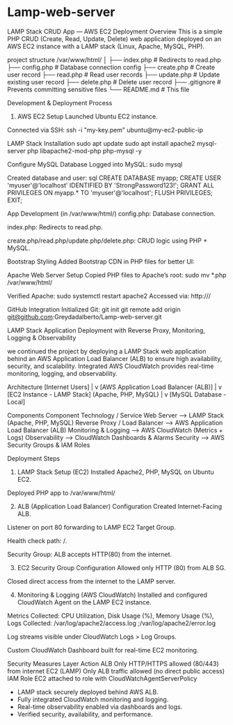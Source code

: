 # Lamp-web-server
LAMP Stack CRUD App — AWS EC2 Deployment
Overview
This is a simple PHP CRUD (Create, Read, Update, Delete) web application deployed on an AWS EC2 instance with a LAMP stack (Linux, Apache, MySQL, PHP).

project structure
/var/www/html/
│
├── index.php         # Redirects to read.php
├── config.php        # Database connection config
├── create.php        # Create user record
├── read.php          # Read user records
├── update.php        # Update existing user record
├── delete.php        # Delete user record
├── .gitignore        # Prevents committing sensitive files
└── README.md         # This file

Development & Deployment Process
1. AWS EC2 Setup
Launched Ubuntu EC2 instance.

Connected via SSH:
ssh -i "my-key.pem" ubuntu@my-ec2-public-ip

LAMP Stack Installation
sudo apt update
sudo apt install apache2 mysql-server php libapache2-mod-php php-mysql -y

Configure MySQL Database
Logged into MySQL:
sudo mysql

Created database and user:
sql
CREATE DATABASE myapp;
CREATE USER 'myuser'@'localhost' IDENTIFIED BY 'StrongPassword123!';
GRANT ALL PRIVILEGES ON myapp.* TO 'myuser'@'localhost';
FLUSH PRIVILEGES;
EXIT;

App Development (in /var/www/html/)
config.php: Database connection.

index.php: Redirects to read.php.

create.php/read.php/update.php/delete.php: CRUD logic using PHP + MySQL.

Bootstrap Styling 
Added Bootstrap CDN in PHP files for better UI:
<link href="https://cdn.jsdelivr.net/npm/bootstrap@5.3.0/dist/css/bootstrap.min.css" rel="stylesheet">


Apache Web Server Setup
Copied PHP files to Apache’s root:
sudo mv *.php /var/www/html/

Verified Apache:
sudo systemctl restart apache2
Accessed via:
http://<EC2-Public-IP>/


GitHub Integration
Initialized Git:
git init
git remote add origin git@github.com:Greydadalberto/Lamp-web-server.git

LAMP Stack Application Deployment with Reverse Proxy, Monitoring, Logging & Observability

we continued the project by deploying a LAMP Stack web application behind an AWS Application Load Balancer (ALB) to ensure high availability, security, and scalability. Integrated AWS CloudWatch provides real-time monitoring, logging, and observability.


Architecture
                [Internet Users]
                       |
                       v
           [AWS Application Load Balancer (ALB)]
                       |
                       v
               [EC2 Instance - LAMP Stack]
               (Apache, PHP, MySQL)
                       |
                       v
               [MySQL Database - Local]


Components 
Component	Technology / Service
Web Server	--> LAMP Stack (Apache, PHP, MySQL)
Reverse Proxy / Load Balancer	--> AWS Application Load Balancer (ALB)
Monitoring & Logging -->	AWS CloudWatch (Metrics + Logs)
Observability	--> CloudWatch Dashboards & Alarms
Security -->	AWS Security Groups & IAM Roles


Deployment Steps
1. LAMP Stack Setup (EC2)
Installed Apache2, PHP, MySQL on Ubuntu EC2.

Deployed PHP app to /var/www/html/

2. ALB (Application Load Balancer) Configuration
Created Internet-Facing ALB.

Listener on port 80 forwarding to LAMP EC2 Target Group.

Health check path: /.

Security Group: ALB accepts HTTP(80) from the internet.

3. EC2 Security Group Configuration
Allowed only HTTP (80) from ALB SG.

Closed direct access from the internet to the LAMP server.


4. Monitoring & Logging (AWS CloudWatch)
Installed and configured CloudWatch Agent on the LAMP EC2 instance.

Metrics Collected:  CPU Utilization, Disk Usage (%), Memory Usage (%), 
Logs Collected: /var/log/apache2/access.log ;/var/log/apache2/error.log

Log streams visible under CloudWatch Logs > Log Groups.

Custom CloudWatch Dashboard built for real-time EC2 monitoring.


Security Measures
Layer	Action
ALB	Only HTTP/HTTPS allowed (80/443) from internet
EC2 (LAMP)	Only ALB traffic allowed (no direct public access)
IAM Role	EC2 attached to role with CloudWatchAgentServerPolicy

- LAMP stack securely deployed behind AWS ALB.
- Fully integrated CloudWatch monitoring and logging.
- Real-time observability enabled via dashboards and logs.
- Verified security, availability, and performance.
